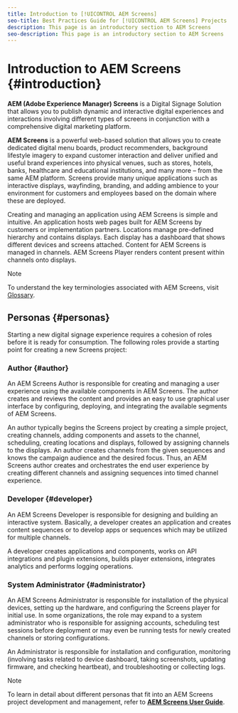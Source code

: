 ```yaml
---
title: Introduction to [!UICONTROL AEM Screens]
seo-title: Best Practices Guide for [!UICONTROL AEM Screens] Projects
description: This page is an introductory section to AEM Screens
seo-description: This page is an introductory section to AEM Screens
---
```


# Introduction to AEM Screens {#introduction}

**AEM (Adobe Experience Manager) Screens** is a Digital Signage Solution that allows you to publish dynamic and interactive digital experiences and interactions involving different types of screens in conjunction with a comprehensive digital marketing platform.

**AEM Screens** is a powerful web-based solution that allows you to create dedicated digital menu boards, product recommenders, background lifestyle imagery to expand customer interaction and deliver unified and useful brand experiences into physical venues, such as stores, hotels, banks, healthcare and educational institutions, and many more – from the same AEM platform. Screens provide many unique applications such as interactive displays, wayfinding, branding, and adding ambience to your environment for customers and employees based on the domain where these are deployed.

Creating and managing an application using AEM Screens is simple and intuitive. An application hosts web pages built for AEM Screens by customers or implementation partners. Locations manage pre-defined hierarchy and contains displays. Each display has a dashboard that shows different devices and screens attached. Content for AEM Screens is managed in channels. AEM Screens Player renders content present within channels onto displays.

>[!NOTE]
>
>To understand the key terminologies associated with AEM Screens, visit [Glossary](https://helpx.adobe.com/experience-manager/6-5/screens/using/screens-glossary.html).

## Personas {#personas}

Starting a new digital signage experience requires a cohesion of roles before it is ready for consumption. The following roles provide a starting point for creating a new Screens project:

### Author {#author}

An AEM Screens Author is responsible for creating and managing a user experience using the available components in AEM Screens. The author creates and reviews the content and provides an easy to use graphical user interface by configuring, deploying, and integrating the available segments of AEM Screens.

An author typically begins the Screens project by creating a simple project, creating channels, adding components and assets to the channel, scheduling, creating locations and displays, followed by assigning channels to the displays. An author creates channels from the given sequences and knows the campaign audience and the desired focus. Thus, an AEM Screens author creates and orchestrates the end user experience by creating different channels and assigning sequences into timed channel experience.

### Developer {#developer}

An AEM Screens Developer is responsible for designing and building an interactive system. Basically, a developer creates an application and creates content sequences or to develop apps or sequences which may be utilized for multiple channels.

A developer creates applications and components, works on API integrations and plugin extensions, builds player extensions, integrates analytics and performs logging operations.

### System Administrator {#administrator}

An AEM Screens Administrator is responsible for installation of the physical devices, setting up the hardware, and configuring the Screens player for initial use. In some organizations, the role may expand to a system administrator who is responsible for assigning accounts, scheduling test sessions before deployment or may even be running tests for newly created channels or storing configurations. 

An Administrator is responsible for installation and configuration, monitoring (involving tasks related to device dashboard, taking screenshots, updating firmware, and checking heartbeat), and troubleshooting or collecting logs.

>[!NOTE]
>
>To learn in detail about different personas that fit into an AEM Screens project development and management, refer to **[AEM Screens User Guide](https://helpx.adobe.com/experience-manager/6-5/screens/user-guide.html)**.
